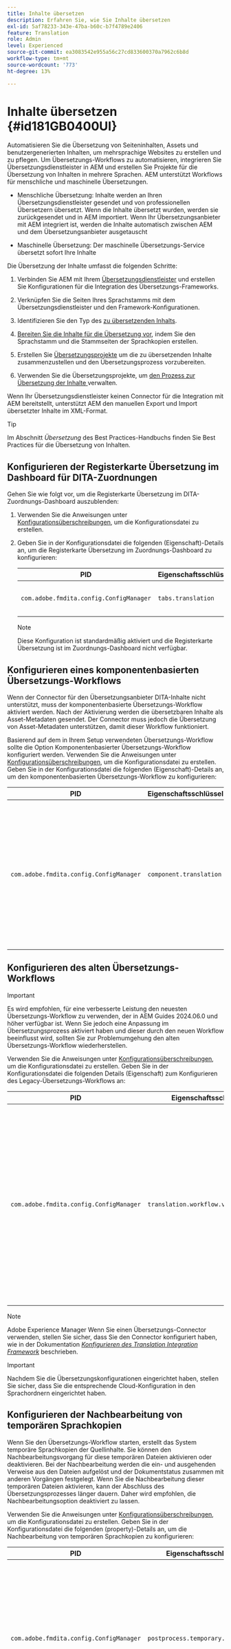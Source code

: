 ```yaml
---
title: Inhalte übersetzen
description: Erfahren Sie, wie Sie Inhalte übersetzen
exl-id: 5af78233-343e-47ba-b60c-b7f4789e2406
feature: Translation
role: Admin
level: Experienced
source-git-commit: ea3083542e955a56c27cd833600370a7962c6b8d
workflow-type: tm+mt
source-wordcount: '773'
ht-degree: 13%

---
```


# Inhalte übersetzen {#id181GB0400UI}

Automatisieren Sie die Übersetzung von Seiteninhalten, Assets und benutzergenerierten Inhalten, um mehrsprachige Websites zu erstellen und zu pflegen. Um Übersetzungs-Workflows zu automatisieren, integrieren Sie Übersetzungsdienstleister in AEM und erstellen Sie Projekte für die Übersetzung von Inhalten in mehrere Sprachen. AEM unterstützt Workflows für menschliche und maschinelle Übersetzungen.

- Menschliche Übersetzung: Inhalte werden an Ihren Übersetzungsdienstleister gesendet und von professionellen Übersetzern übersetzt. Wenn die Inhalte übersetzt wurden, werden sie zurückgesendet und in AEM importiert. Wenn Ihr Übersetzungsanbieter mit AEM integriert ist, werden die Inhalte automatisch zwischen AEM und dem Übersetzungsanbieter ausgetauscht

- Maschinelle Übersetzung: Der maschinelle Übersetzungs-Service übersetzt sofort Ihre Inhalte


Die Übersetzung der Inhalte umfasst die folgenden Schritte:

1. Verbinden Sie AEM mit Ihrem [Übersetzungsdienstleister](https://experienceleague.adobe.com/docs/experience-manager-cloud-service/sites/administering/reusing-content/translation/integration-framework.html?lang=de) und erstellen Sie Konfigurationen für die Integration des Übersetzungs-Frameworks.

1. Verknüpfen Sie die Seiten Ihres Sprachstamms mit dem Übersetzungsdienstleister und den Framework-Konfigurationen.

1. Identifizieren Sie den Typ des [zu übersetzenden Inhalts](https://experienceleague.adobe.com/docs/experience-manager-cloud-service/sites/administering/reusing-content/translation/rules.html?lang=de).

1. [Bereiten Sie die Inhalte für die Übersetzung vor](https://experienceleague.adobe.com/docs/experience-manager-cloud-service/sites/administering/reusing-content/translation/preparation.html?lang=de), indem Sie den Sprachstamm und die Stammseiten der Sprachkopien erstellen.

1. Erstellen Sie [Übersetzungsprojekte](https://experienceleague.adobe.com/docs/experience-manager-cloud-service/sites/administering/reusing-content/translation/managing-projects.html?lang=de) um die zu übersetzenden Inhalte zusammenzustellen und den Übersetzungsprozess vorzubereiten.

1. Verwenden Sie die Übersetzungsprojekte, um [den Prozess zur Übersetzung der Inhalte ](https://experienceleague.adobe.com/docs/experience-manager-cloud-service/sites/administering/reusing-content/translation/managing-projects.html?lang=de) verwalten.


Wenn Ihr Übersetzungsdienstleister keinen Connector für die Integration mit AEM bereitstellt, unterstützt AEM den manuellen Export und Import übersetzter Inhalte im XML-Format.

>[!TIP]
>
> Im Abschnitt *Übersetzung* des Best Practices-Handbuchs finden Sie Best Practices für die Übersetzung von Inhalten.

## Konfigurieren der Registerkarte Übersetzung im Dashboard für DITA-Zuordnungen

Gehen Sie wie folgt vor, um die Registerkarte Übersetzung im DITA-Zuordnungs-Dashboard auszublenden:

1. Verwenden Sie die Anweisungen unter [Konfigurationsüberschreibungen](download-install-additional-config-override.md#), um die Konfigurationsdatei zu erstellen.
1. Geben Sie in der Konfigurationsdatei die folgenden \(Eigenschaft\)-Details an, um die Registerkarte Übersetzung im Zuordnungs-Dashboard zu konfigurieren:

   | PID | Eigenschaftsschlüssel | Eigenschaftswert |
   |---|------------|--------------|
   | `com.adobe.fmdita.config.ConfigManager` | `tabs.translation` | Boolescher Wert \( true/false\).<br> **Standardwert**: `true` |

   >[!NOTE]
   >
   > Diese Konfiguration ist standardmäßig aktiviert und die Registerkarte Übersetzung ist im Zuordnungs-Dashboard nicht verfügbar.


## Konfigurieren eines komponentenbasierten Übersetzungs-Workflows

Wenn der Connector für den Übersetzungsanbieter DITA-Inhalte nicht unterstützt, muss der komponentenbasierte Übersetzungs-Workflow aktiviert werden. Nach der Aktivierung werden die übersetzbaren Inhalte als Asset-Metadaten gesendet. Der Connector muss jedoch die Übersetzung von Asset-Metadaten unterstützen, damit dieser Workflow funktioniert.

Basierend auf dem in Ihrem Setup verwendeten Übersetzungs-Workflow sollte die Option Komponentenbasierter Übersetzungs-Workflow konfiguriert werden. Verwenden Sie die Anweisungen unter [Konfigurationsüberschreibungen](download-install-additional-config-override.md#), um die Konfigurationsdatei zu erstellen. Geben Sie in der Konfigurationsdatei die folgenden \(Eigenschaft\)-Details an, um den komponentenbasierten Übersetzungs-Workflow zu konfigurieren:

| PID | Eigenschaftsschlüssel | Eigenschaftswert |
|---|------------|--------------|
| `com.adobe.fmdita.config.ConfigManager` | `component.translation` | Boolesch: <br> -   Wenn Sie die menschliche Übersetzung verwenden, *Sie die Option* Komponentenbasierter Übersetzungs **Workflow** auf \( `false`\). <br> -   Wenn Sie die maschinelle Übersetzung verwenden, aktivieren *\( `true`\)* die Option **Komponentenbasierter Übersetzungs-Workflow**. |



## Konfigurieren des alten Übersetzungs-Workflows

>[!IMPORTANT]
>
> Es wird empfohlen, für eine verbesserte Leistung den neuesten Übersetzungs-Workflow zu verwenden, der in AEM Guides 2024.06.0 und höher verfügbar ist. Wenn Sie jedoch eine Anpassung im Übersetzungsprozess aktiviert haben und dieser durch den neuen Workflow beeinflusst wird, sollten Sie zur Problemumgehung den alten Übersetzungs-Workflow wiederherstellen.

Verwenden Sie die Anweisungen unter [Konfigurationsüberschreibungen](download-install-additional-config-override.md#), um die Konfigurationsdatei zu erstellen. Geben Sie in der Konfigurationsdatei die folgenden Details (Eigenschaft) zum Konfigurieren des Legacy-Übersetzungs-Workflows an:


| PID | Eigenschaftsschlüssel | Eigenschaftswert |
|---|------------|--------------|
| `com.adobe.fmdita.config.ConfigManager` | `translation.workflow.version.legacy` | Boolescher Wert: <br> - Wenn Sie den neuesten Übersetzungs-Workflow verwenden, wählen *Deaktivieren* \( `false`\) die Option **Legacy-Übersetzungs-Workflow ausführen** aus.  <br> -   Wenn Sie die alte Übersetzung verwenden, aktivieren *\( `true`\)* die Option **Legacy-Übersetzungs-Workflow**. <br> **Standardwert**: false |




>[!NOTE]
>
> Adobe Experience Manager Wenn Sie einen Übersetzungs-Connector verwenden, stellen Sie sicher, dass Sie den Connector konfiguriert haben, wie in der Dokumentation *[Konfigurieren des Translation Integration Framework](https://experienceleague.adobe.com/docs/experience-manager-cloud-service/sites/administering/reusing-content/translation/integration-framework.html?lang=de)* beschrieben.

>[!IMPORTANT]
>
> Nachdem Sie die Übersetzungskonfigurationen eingerichtet haben, stellen Sie sicher, dass Sie die entsprechende Cloud-Konfiguration in den Sprachordnern eingerichtet haben.

## Konfigurieren der Nachbearbeitung von temporären Sprachkopien

Wenn Sie den Übersetzungs-Workflow starten, erstellt das System temporäre Sprachkopien der Quellinhalte. Sie können den Nachbearbeitungsvorgang für diese temporären Dateien aktivieren oder deaktivieren. Bei der Nachbearbeitung werden die ein- und ausgehenden Verweise aus den Dateien aufgelöst und der Dokumentstatus zusammen mit anderen Vorgängen festgelegt. Wenn Sie die Nachbearbeitung dieser temporären Dateien aktivieren, kann der Abschluss des Übersetzungsprozesses länger dauern. Daher wird empfohlen, die Nachbearbeitungsoption deaktiviert zu lassen.

Verwenden Sie die Anweisungen unter [Konfigurationsüberschreibungen](download-install-additional-config-override.md#), um die Konfigurationsdatei zu erstellen. Geben Sie in der Konfigurationsdatei die folgenden \(property\)-Details an, um die Nachbearbeitung von temporären Sprachkopien zu konfigurieren:

| PID | Eigenschaftsschlüssel | Eigenschaftswert |
|---|------------|--------------|
| `com.adobe.fmdita.config.ConfigManager` | `postprocess.temporary.langcopies` | Boolesch: <br> -   Wenn Sie den Nachbearbeitungsvorgang für die temporären Dateien nicht ausführen möchten, wählen Sie *Deaktivieren* \( false\) die Option **Sprachkopien nachverarbeiten**.<br> -   Wenn Sie den Nachbearbeitungsvorgang für die temporären Dateien ausführen möchten, wählen Sie *Aktivieren* \( true\) die Option **Sprachkopien nachverarbeiten** aus.<br> **Standardwert**: false |

